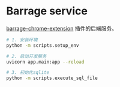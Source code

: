 # Barrage service

[barrage-chrome-extension](https://github.com/moyu-king/barrage-chrome-extension) 插件的后端服务。

```bash
# 1. 安装环境
python -m scripts.setup_env

# 2. 启动开发服务
uvicorn app.main:app --reload

# 3. 初始化sqlite
python -m scripts.execute_sql_file
```
